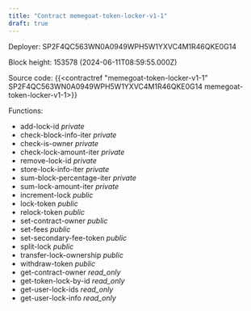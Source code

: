 ```yaml
---
title: "Contract memegoat-token-locker-v1-1"
draft: true
---
```

Deployer: SP2F4QC563WN0A0949WPH5W1YXVC4M1R46QKE0G14


 



Block height: 153578 (2024-06-11T08:59:55.000Z)

Source code: {{<contractref "memegoat-token-locker-v1-1" SP2F4QC563WN0A0949WPH5W1YXVC4M1R46QKE0G14 memegoat-token-locker-v1-1>}}

Functions:

* add-lock-id _private_
* check-block-info-iter _private_
* check-is-owner _private_
* check-lock-amount-iter _private_
* remove-lock-id _private_
* store-lock-info-iter _private_
* sum-block-percentage-iter _private_
* sum-lock-amount-iter _private_
* increment-lock _public_
* lock-token _public_
* relock-token _public_
* set-contract-owner _public_
* set-fees _public_
* set-secondary-fee-token _public_
* split-lock _public_
* transfer-lock-ownership _public_
* withdraw-token _public_
* get-contract-owner _read_only_
* get-token-lock-by-id _read_only_
* get-user-lock-ids _read_only_
* get-user-lock-info _read_only_
